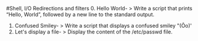 #Shell, I/O Redirections and filters
0. Hello World- > Write a script that prints “Hello, World”, followed by a new line to the standard output.
1. Confused Smiley- > Write a script that displays a confused smiley "(Ôo)'
2. Let's display a file- > Display the content of the /etc/passwd file.

